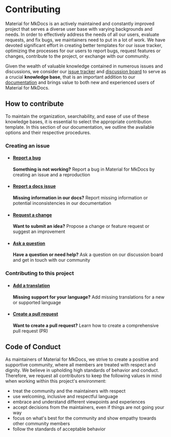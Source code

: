 # Contributing

Material for MkDocs is an actively maintained and constantly improved project 
that serves a diverse user base with varying backgrounds and needs. In order to 
effectively address the needs of all our users, evaluate requests, and fix bugs, 
we maintainers need to put in a lot of work. We have devoted significant effort 
in creating better templates for our issue tracker, optimizing the processes for 
our users to report bugs, request features or changes, contribute to the 
project, or exchange with our community. 

Given the wealth of valuable knowledge contained in numerous issues and 
discussions, we consider our [issue tracker] and [discussion board] to serve as a 
crucial __knowledge base__, that is an important addition to our [documentation] 
and brings value to both new and experienced users of Material for MkDocs.

## How to contribute

To maintain the organization, searchability, and ease of use of these knowledge 
bases, it is essential to select the appropriate contribution template. In this 
section of our documentation, we outline the available options and their 
respective procedures.


  [discussion board]: https://github.com/squidfunk/mkdocs-material/discussions
  [issue tracker]: https://github.com/squidfunk/mkdocs-material/issues
  [documentation]: https://squidfunk.github.io/mkdocs-material/
  

### Creating an issue

-   #### [Report a bug][report a bug]

    __Something is not working?__ Report a bug in Material for MkDocs by creating an issue and a reproduction

-   #### [Report a docs issue][report a docs issue]

    __Missing information in our docs?__ Report missing information or potential inconsistencies in our documentation 

-   #### [Request a change][request a change]

    __Want to submit an idea?__ Propose a change or feature request or suggest an improvement

-   #### [Ask a question][ask a question]

    __Have a question or need help?__ Ask a question on our discussion board and get in touch with our community

### Contributing to this project

-   #### [Add a translation](https://github.com/squidfunk/mkdocs-material/adding-a-translation)
    
    __Missing support for your language?__ Add missing translations for a new or supported language

-   #### [Create a pull request](https://github.com/squidfunk/mkdocs-material/creating-a-pull-request) 
    
    __Want to create a pull request?__ Learn how to create a comprehensive pull request (PR)

  [report a bug]: reporting-a-bug.md
  [report a docs issue]: reporting-a-docs-issue.md
  [request a change]: requesting-a-change.md
  [ask a question]: https://github.com/squidfunk/mkdocs-material/discussions

## Code of Conduct

As maintainers of Material for MkDocs, we strive to create a positive and 
supportive community, where all members are treated with respect and dignity. We 
believe in upholding high standards of behavior and conduct. Therefore, we 
request all contributors to keep the following values in mind when working 
within this project's environment:

- treat the community and the maintainers with respect
- use welcoming, inclusive and respectful language
- embrace and understand different viewpoints and experiences
- accept decisions from the maintainers, even if things are not going your way
- focus on what's best for the community and show empathy towards other community members
- follow the standards of acceptable behavior

